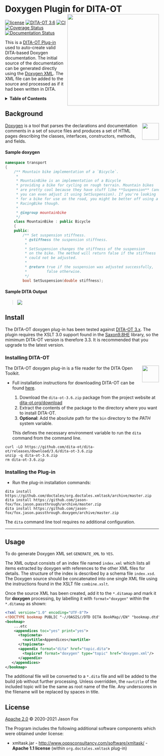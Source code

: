 # Doxygen Plugin for DITA-OT [<img src="https://jason-fox.github.io/fox.jason.passthrough.doxygen/doxygen.png" align="right" width="300">](http://doxygendita-ot.rtfd.io/)

[![license](https://img.shields.io/github/license/jason-fox/fox.jason.passthrough.doxygen.svg)](http://www.apache.org/licenses/LICENSE-2.0)
[![DITA-OT 3.6](https://img.shields.io/badge/DITA--OT-3.6-blue.svg)](http://www.dita-ot.org/3.6)
[![CI](https://github.com/jason-fox/fox.jason.passthrough.doxygen/workflows/CI/badge.svg)](https://github.com/jason-fox/fox.jason.passthrough.doxygen/actions?query=workflow%3ACI)
[![Coverage Status](https://coveralls.io/repos/github/jason-fox/fox.jason.passthrough.doxygen/badge.svg?branch=master)](https://coveralls.io/github/jason-fox/fox.jason.passthrough.doxygen?branch=master)
[![Documentation Status](https://readthedocs.org/projects/doxygendita-ot/badge/?version=latest)](https://doxygendita-ot.readthedocs.io/en/latest/?badge=latest)

This is a [DITA-OT Plug-in](https://www.dita-ot.org/plugins) used to auto-create valid DITA-based Doxygen documentation.
The initial source of the documentation can be generated directly using the
[Doxygen XML](http://www.doxygen.nl/manual/customize.html#xmlgenerator). The XML file can be added to the source and
processed as if it had been written in DITA.

<details>
<summary><strong>Table of Contents</strong></summary>

-   [Background](#background)
-   [Install](#install)
    -   [Installing DITA-OT](#installing-dita-ot)
    -   [Installing the Plug-in](#installing-the-plug-in)
-   [Usage](#usage)
-   [License](#license)

</details>

## Background

[<img src="https://jason-fox.github.io/fox.jason.passthrough.doxygen/javalogo.png" align="right" height="55">](https://docs.oracle.com/javase/1.5.0/docs/guide/doxygen/index.html)

[Doxygen](http://www.doxygen.nl/manual/) is a tool that parses the declarations and
documentation comments in a set of source files and produces a set of HTML pages describing the classes, interfaces,
constructors, methods, and fields.


#### Sample doxygen

```c++
namespace transport
{
    /** Mountain bike implementation of a `Bicycle`.
     *
     * MountainBike is an implementation of a Bicycle
     * providing a bike for cycling on rough terrain. Mountain bikes
     * are pretty cool because they have stuff like **Suspension** (and
     * you can even adjust it using SetSuspension). If you're looking
     * for a bike for use on the road, you might be better off using a
     * RacingBike though.
     *
     * @ingroup mountainbike
     */
	class MountainBike : public Bicycle
	{
	public:
		/** Set suspension stiffness.
		 * @stiffness the suspension stiffness.
		 *
		 * SetSuspension changes the stiffness of the suspension
		 * on the bike. The method will return false if the stiffness
		 * could not be adjusted.
		 *
		 * @return true if the suspension was adjusted successfully,
		 *         false otherwise.
		 */
		bool SetSuspension(double stiffness);
```

#### Sample DITA Output

> ![](https://jason-fox.github.io/fox.jason.passthrough.doxygen/doxygen-output.png)

## Install

The DITA-OT doxygen plug-in has been tested against [DITA-OT 3.x](http://www.dita-ot.org/download). The plugin requires
the XSLT 3.0 support found in the [Saxon9.8HE](https://www.saxonica.com/html/download/java.html) library, so the mimimum
DITA-OT version is therefore 3.3. It is recommended that you upgrade to the latest version.

### Installing DITA-OT

<a href="https://www.dita-ot.org"><img src="https://www.dita-ot.org/images/dita-ot-logo.svg" align="right" height="55"></a>

The DITA-OT doxygen plug-in is a file reader for the DITA Open Toolkit.

-   Full installation instructions for downloading DITA-OT can be found
    [here](https://www.dita-ot.org/3.6/topics/installing-client.html).

    1.  Download the `dita-ot-3.6.zip` package from the project website at
        [dita-ot.org/download](https://www.dita-ot.org/download)
    2.  Extract the contents of the package to the directory where you want to install DITA-OT.
    3.  **Optional**: Add the absolute path for the `bin` directory to the _PATH_ system variable.

    This defines the necessary environment variable to run the `dita` command from the command line.

```console
curl -LO https://github.com/dita-ot/dita-ot/releases/download/3.6/dita-ot-3.6.zip
unzip -q dita-ot-3.6.zip
rm dita-ot-3.6.zip
```

### Installing the Plug-in

-   Run the plug-in installation commands:

```console
dita install https://github.com/doctales/org.doctales.xmltask/archive/master.zip
dita install https://github.com/jason-fox/fox.jason.passthrough/archive/master.zip
dita install https://github.com/jason-fox/fox.jason.passthrough.doxygen/archive/master.zip
```

The `dita` command line tool requires no additional configuration.

---

## Usage

To do generate Doxygen XML set `GENERATE_XML` to `YES`.

The XML output consists of an index file named `index.xml` which lists all items extracted by doxygen with references to the other XML files for details. The structure of the index is described by a schema file `index.xsd`. The Doxygen source should be concatenated into one single XML file using the instructions found in the XSLT file `combine.xslt`.

Once the source XML has been created, add it to the `*.ditamap` and mark it for **doxygen** processing, by labelling it
with `format="doxygen"` within the `*.ditamap` as shown:

```xml
<?xml version="1.0" encoding="UTF-8"?>
<!DOCTYPE bookmap PUBLIC "-//OASIS//DTD DITA BookMap//EN" "bookmap.dtd">
<bookmap>
    ...etc
    <appendices toc="yes" print="yes">
      <topicmeta>
        <navtitle>Appendices</navtitle>
      </topicmeta>
      <appendix format="dita" href="topic.dita">
        <topicref format="doxygen" type="topic" href="doxygen.xml"/>
      </appendix>
   </appendices>
</bookmap>
```

The additional file will be converted to a `*.dita` file and will be added to the build job without further processing.
Unless overridden, the `navtitle` of the included topic will be the same as root name of the file. Any underscores in
the filename will be replaced by spaces in title.

## License

[Apache 2.0](LICENSE) © 2020-2021 Jason Fox

The Program includes the following additional software components which were obtained under license:

-   xmltask.jar - http://www.oopsconsultancy.com/software/xmltask/ - **Apache 1.1 license** (within
    `org.doctales.xmltask` plug-in)
